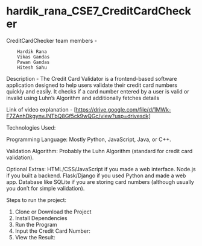 # hardik_rana_CSE7_CreditCardChecker
CreditCardChecker
team members -

        Hardik Rana
        Vikas Gandas
        Pawan Gandas
        Hitesh Sahu
Description -
The Credit Card Validator is a frontend-based software application designed to help users validate their credit card numbers quickly and easily. It checks if a card number entered by a user is valid or invalid using Luhn’s Algorithm and additionally fetches details   

Link of video explanation - [https://drive.google.com/file/d/1MWk-F7ZAnhDkgynvJNTbQ8Gf5ck9wQGc/view?usp=drivesdk]

Technologies Used:

Programming Language:
Mostly Python, JavaScript, Java, or C++.

Validation Algorithm:
Probably the Luhn Algorithm (standard for credit card validation).

Optional Extras:
HTML/CSS/JavaScript if you made a web interface.
Node.js if you built a backend.
Flask/Django if you used Python and made a web app.
Database like SQLite if you are storing card numbers (although usually you don’t for simple validation).

Steps to run the project:
1. Clone or Download the Project
2. Install Dependencies
3. Run the Program
4. Input the Credit Card Number:
5. View the Result:
